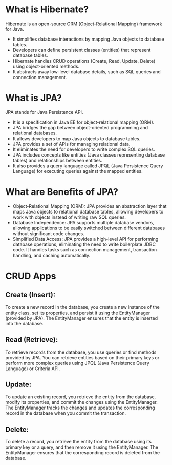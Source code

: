# What is Hibernate?
Hibernate is an open-source ORM (Object-Relational Mapping) framework for Java.
- It simplifies database interactions by mapping Java objects to database tables.
- Developers can define persistent classes (entities) that represent database tables.
- Hibernate handles CRUD operations (Create, Read, Update, Delete) using object-oriented methods.
- It abstracts away low-level database details, such as SQL queries and connection management.

# What is JPA?
JPA stands for Java Persistence API.
- It is a specification in Java EE for object-relational mapping (ORM).
- JPA bridges the gap between object-oriented programming and relational databases.
- It allows developers to map Java objects to database tables.
- JPA provides a set of APIs for managing relational data.
- It eliminates the need for developers to write complex SQL queries.
- JPA includes concepts like entities (Java classes representing database tables) and relationships between entities.
- It also provides a query language called JPQL (Java Persistence Query Language) for executing queries against the mapped entities.

# What are Benefits of JPA?
- Object-Relational Mapping (ORM): JPA provides an abstraction layer that maps Java objects to relational database tables, allowing developers to work with objects instead of writing raw SQL queries.
- Database Independence: JPA supports multiple database vendors, allowing applications to be easily switched between different databases without significant code changes.
- Simplified Data Access: JPA provides a high-level API for performing database operations, eliminating the need to write boilerplate JDBC code. It handles tasks such as connection management, transaction handling, and caching automatically.

# CRUD Apps
## Create (Insert): 
To create a new record in the database, you create a new instance of the entity class, set its properties, and persist it using the     EntityManager (provided by JPA). The EntityManager ensures that the entity is inserted into the database.
## Read (Retrieve):
To retrieve records from the database, you use queries or find methods provided by JPA. You can retrieve entities based on their        primary keys or perform more complex queries using JPQL (Java Persistence Query Language) or Criteria API.
## Update: 
To update an existing record, you retrieve the entity from the database, modify its properties, and commit the changes using the        EntityManager. The EntityManager tracks the changes and updates the corresponding record in the database when you commit the 
    transaction.
## Delete: 
To delete a record, you retrieve the entity from the database using its primary key or a query, and then remove it using the            EntityManager. The EntityManager ensures that the corresponding record is deleted from the database.
